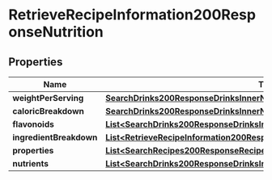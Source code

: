 

# RetrieveRecipeInformation200ResponseNutrition

## Properties

Name | Type | Description | Notes
------------ | ------------- | ------------- | -------------
**weightPerServing** | [**SearchDrinks200ResponseDrinksInnerNutritionWeightPerServing**](SearchDrinks200ResponseDrinksInnerNutritionWeightPerServing.md) |  |  [optional]
**caloricBreakdown** | [**SearchDrinks200ResponseDrinksInnerNutritionCaloricBreakdown**](SearchDrinks200ResponseDrinksInnerNutritionCaloricBreakdown.md) |  |  [optional]
**flavonoids** | [**List&lt;SearchDrinks200ResponseDrinksInnerNutritionFlavonoidsInner&gt;**](SearchDrinks200ResponseDrinksInnerNutritionFlavonoidsInner.md) |  |  [optional]
**ingredientBreakdown** | [**List&lt;RetrieveRecipeInformation200ResponseNutritionIngredientBreakdownInner&gt;**](RetrieveRecipeInformation200ResponseNutritionIngredientBreakdownInner.md) |  |  [optional]
**properties** | [**List&lt;SearchRecipes200ResponseRecipesInnerNutritionNutrientsInner&gt;**](SearchRecipes200ResponseRecipesInnerNutritionNutrientsInner.md) |  |  [optional]
**nutrients** | [**List&lt;SearchDrinks200ResponseDrinksInnerNutritionNutrientsInner&gt;**](SearchDrinks200ResponseDrinksInnerNutritionNutrientsInner.md) |  |  [optional]




